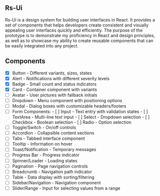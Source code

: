 ## Rs-Ui
Rs-Ui is a design	system for building user interfaces in React. 
It provides a set of components that helps developers create consistent and visually appealing user interfaces quickly and efficiently.
The purpose of the prototype is to demonstrate my proficiency in React and design principles, as well as to showcase my ability to create reusable components that can be easily integrated into any project.

## Components
 - [x] Button - Different variants, sizes, states
 - [x] Alert - Notifications with different severity levels
 - [x] Badge - Small count and status indicators
 - [x] Card - Container component with variants
 - [ ] Avatar - User pictures with fallback initials
 - [ ] Dropdown - Menu component with positioning options
 - [ ] Modal - Dialog boxes with customizable headers/footers
 - [ ] Form Components:
		 - [ ] Input - Text entry with validation states
		 - [ ] TextArea - Multi-line text input
		 - [ ] Select - Dropdown selection
		 - [ ] Checkbox - Boolean selection
		 - [ ] Radio - Option selection
 - [ ] Toggle/Switch - On/off controls
 - [ ] Accordion - Collapsible content sections
 - [ ] Tabs - Tabbed interface component
 - [ ] Tooltip - Information on hover
 - [ ] Toast/Notification - Temporary messages
 - [ ] Progress Bar - Progress indicator
 - [ ] Spinner/Loader - Loading states
 - [ ] Pagination - Page navigation controls
 - [ ] Breadcrumb - Navigation path indicator
 - [ ] Table - Data display with sorting/filtering
 - [ ] Sidebar/Navigation - Navigation component
 - [ ] Slider/Range - Input for selecting values from a range
